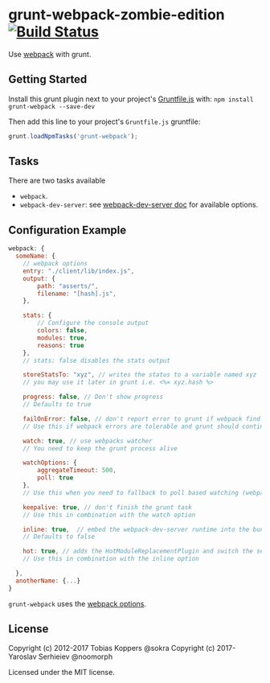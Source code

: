 # grunt-webpack-zombie-edition [![Build Status](https://travis-ci.org/noomorph/grunt-webpack-zombie-edition.svg?branch=master)](https://travis-ci.org/noomorph/grunt-webpack-zombie-edition)

Use [webpack](https://github.com/webpack/webpack) with grunt.

## Getting Started
Install this grunt plugin next to your project's [Gruntfile.js](http://gruntjs.com/getting-started) with: `npm install grunt-webpack --save-dev`

Then add this line to your project's `Gruntfile.js` gruntfile:

```javascript
grunt.loadNpmTasks('grunt-webpack');
```

## Tasks

There are two tasks available
- `webpack`.
- `webpack-dev-server`: see [webpack-dev-server doc](http://webpack.github.io/docs/webpack-dev-server.html#api) for available options.

## Configuration Example

``` javascript
webpack: {
  someName: {
	// webpack options
	entry: "./client/lib/index.js",
	output: {
		path: "asserts/",
		filename: "[hash].js",
	},

	stats: {
		// Configure the console output
		colors: false,
		modules: true,
		reasons: true
	},
	// stats: false disables the stats output

	storeStatsTo: "xyz", // writes the status to a variable named xyz
	// you may use it later in grunt i.e. <%= xyz.hash %>

	progress: false, // Don't show progress
	// Defaults to true

	failOnError: false, // don't report error to grunt if webpack find errors
	// Use this if webpack errors are tolerable and grunt should continue

	watch: true, // use webpacks watcher
	// You need to keep the grunt process alive

	watchOptions: {
		aggregateTimeout: 500,
		poll: true
	},
	// Use this when you need to fallback to poll based watching (webpack 1.9.1+ only)

	keepalive: true, // don't finish the grunt task
	// Use this in combination with the watch option

	inline: true,  // embed the webpack-dev-server runtime into the bundle
	// Defaults to false

	hot: true, // adds the HotModuleReplacementPlugin and switch the server to hot mode
	// Use this in combination with the inline option

  },
  anotherName: {...}
}
```

`grunt-webpack` uses the [webpack options](http://webpack.github.io/docs/configuration.html).

## License
Copyright (c) 2012-2017 Tobias Koppers @sokra
Copyright (c) 2017- Yaroslav Serhieiev @noomorph

Licensed under the MIT license.
